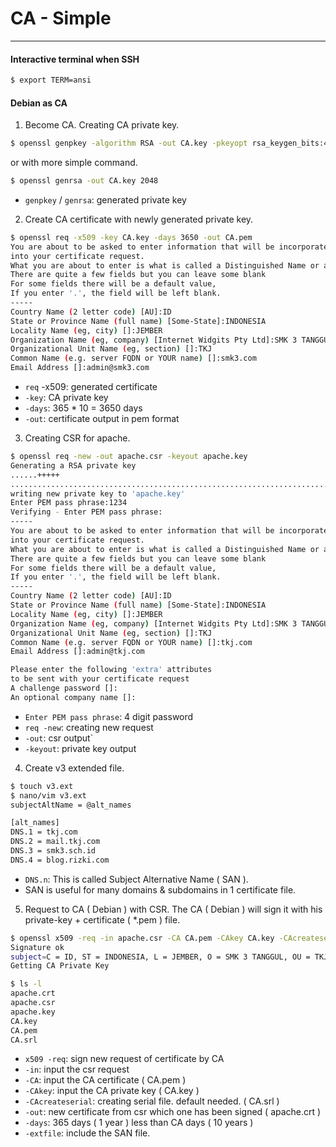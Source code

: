 # CA - Simple
---

#### Interactive terminal when SSH
```bash
$ export TERM=ansi
```

#### Debian as CA
1. Become CA. Creating CA private key.
```bash
$ openssl genpkey -algorithm RSA -out CA.key -pkeyopt rsa_keygen_bits:4096
```
or with more simple command.
```bash
$ openssl genrsa -out CA.key 2048
```

- `genpkey` / `genrsa`: generated private key

2. Create CA certificate with newly generated private key.
```bash
$ openssl req -x509 -key CA.key -days 3650 -out CA.pem
You are about to be asked to enter information that will be incorporated
into your certificate request.
What you are about to enter is what is called a Distinguished Name or a DN.
There are quite a few fields but you can leave some blank
For some fields there will be a default value,
If you enter '.', the field will be left blank.
-----
Country Name (2 letter code) [AU]:ID
State or Province Name (full name) [Some-State]:INDONESIA
Locality Name (eg, city) []:JEMBER
Organization Name (eg, company) [Internet Widgits Pty Ltd]:SMK 3 TANGGUL
Organizational Unit Name (eg, section) []:TKJ
Common Name (e.g. server FQDN or YOUR name) []:smk3.com
Email Address []:admin@smk3.com
```

- `req` -x509: generated certificate
- `-key`: CA private key
- `-days`: 365 * 10 = 3650 days
- `-out`: certificate output in pem format

3. Creating CSR for apache.
```bash
$ openssl req -new -out apache.csr -keyout apache.key
Generating a RSA private key
......+++++
..............................................................................................+++++
writing new private key to 'apache.key'
Enter PEM pass phrase:1234
Verifying - Enter PEM pass phrase:
-----
You are about to be asked to enter information that will be incorporated
into your certificate request.
What you are about to enter is what is called a Distinguished Name or a DN.
There are quite a few fields but you can leave some blank
For some fields there will be a default value,
If you enter '.', the field will be left blank.
-----
Country Name (2 letter code) [AU]:ID
State or Province Name (full name) [Some-State]:INDONESIA
Locality Name (eg, city) []:JEMBER
Organization Name (eg, company) [Internet Widgits Pty Ltd]:SMK 3 TANGGUL
Organizational Unit Name (eg, section) []:TKJ
Common Name (e.g. server FQDN or YOUR name) []:tkj.com
Email Address []:admin@tkj.com

Please enter the following 'extra' attributes
to be sent with your certificate request
A challenge password []:
An optional company name []:
```

- `Enter PEM pass phrase`: 4 digit password
- `req -new`: creating new request
- `-out`: csr output`
- `-keyout`: private key output

4. Create v3 extended file.
```bash
$ touch v3.ext
$ nano/vim v3.ext
subjectAltName = @alt_names

[alt_names]
DNS.1 = tkj.com
DNS.2 = mail.tkj.com
DNS.3 = smk3.sch.id
DNS.4 = blog.rizki.com
```

- `DNS.n`: This is called Subject Alternative Name ( SAN ).
- SAN is useful for many domains & subdomains in 1 certificate file.

5. Request to CA ( Debian ) with CSR. The CA ( Debian ) will sign it with his private-key + certificate ( *.pem ) file.
```bash
$ openssl x509 -req -in apache.csr -CA CA.pem -CAkey CA.key -CAcreateserial -out apache.crt -days 365 -extfile v3.ext
Signature ok
subject=C = ID, ST = INDONESIA, L = JEMBER, O = SMK 3 TANGGUL, OU = TKJ, CN = *.tkj.com, emailAddress = admin@tkj.com
Getting CA Private Key

$ ls -l
apache.crt
apache.csr
apache.key
CA.key
CA.pem
CA.srl
```

- `x509 -req`: sign new request of certificate by CA
- `-in`: input the csr request
- `-CA`: input the CA certificate ( CA.pem )
- `-CAkey`: input the CA private key ( CA.key )
- `-CAcreateserial`: creating serial file. default needed. ( CA.srl )
- `-out`: new certificate from csr which one has been signed ( apache.crt )
- `-days`: 365 days ( 1 year ) less than CA days ( 10 years )
- `-extfile`: include the SAN file.